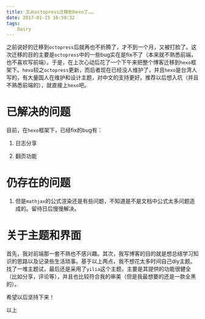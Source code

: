 ```yaml
---
title: 又从octopress迁移到hexo了……
date: 2017-01-15 16:59:32
tags: 
    Dairy
---
```


之前说好的迁移到`octopress`后就再也不折腾了，才不到一个月，又被打脸了。这次迁移的目的主要是`octopress`中的一些bug实在是fix不了（本来就不熟悉前端，也不喜欢写前端）。于是，在上次心动后花了一个下午来把整个博客迁移到`hexo`框架下。`hexo`较之`octopress`更新，而后者现在已经没人维护了，并且`hexo`是台湾人写的，有大量国人在维护和设计主题，对中文的支持更好。推荐以后想入坑（并且不熟悉前端的），就直接上`hexo`吧。

<!-- more -->

# 已解决的问题

目前，在`hexo`框架下，已经fix的bug有：

1. 日志分享

2. 翻页功能

# 仍存在的问题

1. 但是`mathjax`的公式渲染还是有些问题，不知道是不是文档中公式太多问题造成的。留待日后慢慢解决。

# 关于主题和界面

首先，我对前端那一套不熟也不感兴趣。其次，我写博客的目的就是想总结学习知识的思路以及记录些生活琐事。基于以上两点，我不想花太多时间自己diy主题。找了一堆主题试，最后还是采用了`yilia`这个主题，主要是其提供的功能很健全（比如分享，评论等），并且也比较符合我的审美（但是我最想要的还是一款全黑的）。

希望以后坚持下来！

以上